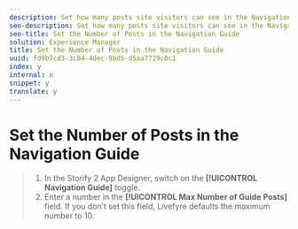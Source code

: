 ```yaml
---
description: Set how many posts site visitors can see in the Navigation Guide.
seo-description: Set how many posts site visitors can see in the Navigation Guide.
seo-title: Set the Number of Posts in the Navigation Guide
solution: Experience Manager
title: Set the Number of Posts in the Navigation Guide
uuid: fd9b7cd3-3c84-4dec-9bd5-d5aa7729c0c1
index: y
internal: n
snippet: y
translate: y
---
```


# Set the Number of Posts in the Navigation Guide


>1. In the Storify 2 App Designer, switch on the **[!UICONTROL  Navigation Guide]** toggle.
>1. Enter a number in the **[!UICONTROL  Max Number of Guide Posts]** field. If you don’t set this field, Livefyre defaults the maximum number to 10.
